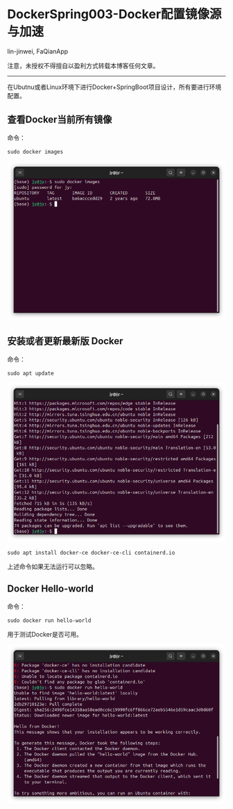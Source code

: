 # DockerSpring003-Docker配置镜像源与加速

lin-jinwei, FaQianApp

注意，未授权不得擅自以盈利方式转载本博客任何文章。

---

在Ubutnu或者Linux环境下进行Docker+SpringBoot项目设计，所有要进行环境配置。


## 查看Docker当前所有镜像

命令：
```docker
sudo docker images
```
![alt text](image-24.png)

## 安装或者更新最新版 Docker

命令：
```docker
sudo apt update 
```
![alt text](image-25.png)

```docker
sudo apt install docker-ce docker-ce-cli containerd.io
```
上述命令如果无法运行可以忽略。

## Docker Hello-world
命令：
```docker
sudo docker run hello-world
```
用于测试Docker是否可用。

![alt text](image-26.png)
  









